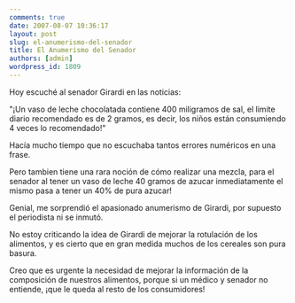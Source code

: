 ```yaml
---
comments: true
date: 2007-08-07 10:36:17
layout: post
slug: el-anumerismo-del-senador
title: El Anumerismo del Senador
authors: [admin]
wordpress_id: 1809
---
```


Hoy escuché al senador Girardi en las noticias:

"¡Un vaso de leche chocolatada contiene 400 miligramos de sal, el limite diario recomendado es de 2 gramos, es decir, los niños están consumiendo 4 veces lo recomendado!"

Hacía mucho tiempo que no escuchaba tantos errores numéricos en una frase.

Pero tambien tiene una rara noción de cómo realizar una mezcla, para el senador al tener un vaso de leche 40 gramos de azucar inmediatamente el mismo pasa a tener un 40% de pura azucar!

Genial, me sorprendió el apasionado anumerismo de Girardi, por supuesto el periodista ni se inmutó.

No estoy criticando la idea de Girardi de mejorar la rotulación de los alimentos, y es cierto que en gran medida muchos de los cereales son pura basura.

Creo que es urgente la necesidad de mejorar la información de la composición de nuestros alimentos, porque si un médico y senador no entiende, ¡que le queda al resto de los consumidores!

